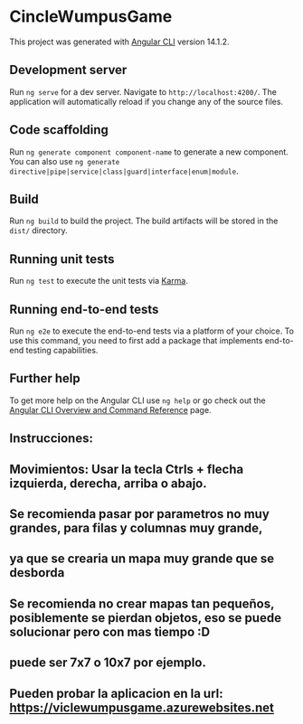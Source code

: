 # CincleWumpusGame

This project was generated with [Angular CLI](https://github.com/angular/angular-cli) version 14.1.2.

## Development server

Run `ng serve` for a dev server. Navigate to `http://localhost:4200/`. The application will automatically reload if you change any of the source files.

## Code scaffolding

Run `ng generate component component-name` to generate a new component. You can also use `ng generate directive|pipe|service|class|guard|interface|enum|module`.

## Build

Run `ng build` to build the project. The build artifacts will be stored in the `dist/` directory.

## Running unit tests

Run `ng test` to execute the unit tests via [Karma](https://karma-runner.github.io).

## Running end-to-end tests

Run `ng e2e` to execute the end-to-end tests via a platform of your choice. To use this command, you need to first add a package that implements end-to-end testing capabilities.

## Further help

To get more help on the Angular CLI use `ng help` or go check out the [Angular CLI Overview and Command Reference](https://angular.io/cli) page.

## Instrucciones:

## Movimientos: Usar la tecla Ctrls + flecha izquierda, derecha, arriba o abajo.

## Se recomienda pasar por parametros no muy grandes, para filas y columnas muy grande, 
## ya que se crearia un mapa muy grande que se desborda

## Se recomienda no crear mapas tan pequeños, posiblemente se pierdan objetos, eso se puede solucionar pero con mas tiempo :D
## puede ser 7x7 o 10x7 por ejemplo.

## Pueden probar la aplicacion en la url: https://viclewumpusgame.azurewebsites.net
